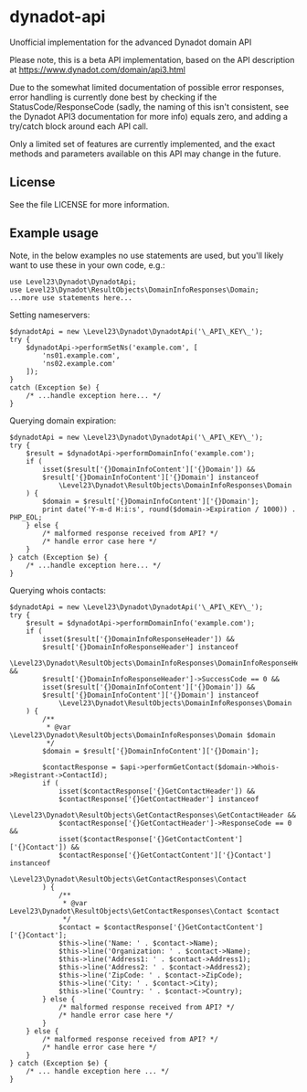 # dynadot-api
Unofficial implementation for the advanced Dynadot domain API

Please note, this is a beta API implementation, based on the API description at
https://www.dynadot.com/domain/api3.html

Due to the somewhat limited documentation of possible error responses, error handling is currently
done best by checking if the StatusCode/ResponseCode (sadly, the naming of this isn't consistent,
see the Dynadot API3 documentation for more info) equals zero, and adding a try/catch block around
each API call.

Only a limited set of features are currently implemented, and the exact methods and parameters
available on this API may change in the future.

## License
See the file LICENSE for more information.

## Example usage
Note, in the below examples no use statements are used, but you'll likely want to use these in your
own code, e.g.:

    use Level23\Dynadot\DynadotApi;
    use Level23\Dynadot\ResultObjects\DomainInfoResponses\Domain;
    ...more use statements here...

Setting nameservers:

    $dynadotApi = new \Level23\Dynadot\DynadotApi('\_API\_KEY\_');
    try {
        $dynadotApi->performSetNs('example.com', [
            'ns01.example.com',
            'ns02.example.com'
        ]);
    }
    catch (Exception $e) {
        /* ...handle exception here... */
    }
    
Querying domain expiration:

    $dynadotApi = new \Level23\Dynadot\DynadotApi('\_API\_KEY\_');
    try {
        $result = $dynadotApi->performDomainInfo('example.com');
        if (
            isset($result['{}DomainInfoContent']['{}Domain']) &&
            $result['{}DomainInfoContent']['{}Domain'] instanceof
                \Level23\Dynadot\ResultObjects\DomainInfoResponses\Domain
        ) {
            $domain = $result['{}DomainInfoContent']['{}Domain'];
            print date('Y-m-d H:i:s', round($domain->Expiration / 1000)) . PHP_EOL;
        } else {
            /* malformed response received from API? */
            /* handle error case here */
        }
    } catch (Exception $e) {
        /* ...handle exception here... */
    }
    
Querying whois contacts:

    $dynadotApi = new \Level23\Dynadot\DynadotApi('\_API\_KEY\_');
    try {
        $result = $dynadotApi->performDomainInfo('example.com');
        if (
            isset($result['{}DomainInfoResponseHeader']) &&
            $result['{}DomainInfoResponseHeader'] instanceof
                \Level23\Dynadot\ResultObjects\DomainInfoResponses\DomainInfoResponseHeader &&
            $result['{}DomainInfoResponseHeader']->SuccessCode == 0 &&
            isset($result['{}DomainInfoContent']['{}Domain']) &&
            $result['{}DomainInfoContent']['{}Domain'] instanceof
                \Level23\Dynadot\ResultObjects\DomainInfoResponses\Domain
        ) {
            /**
             * @var \Level23\Dynadot\ResultObjects\DomainInfoResponses\Domain $domain
             */
            $domain = $result['{}DomainInfoContent']['{}Domain'];
            
            $contactResponse = $api->performGetContact($domain->Whois->Registrant->ContactId);
            if (
                isset($contactResponse['{}GetContactHeader']) &&
                $contactResponse['{}GetContactHeader'] instanceof
                    \Level23\Dynadot\ResultObjects\GetContactResponses\GetContactHeader &&
                $contactResponse['{}GetContactHeader']->ResponseCode == 0 &&
                isset($contactResponse['{}GetContactContent']['{}Contact']) &&
                $contactResponse['{}GetContactContent']['{}Contact'] instanceof
                    \Level23\Dynadot\ResultObjects\GetContactResponses\Contact
            ) {
                /**
                 * @var Level23\Dynadot\ResultObjects\GetContactResponses\Contact $contact
                 */
                $contact = $contactResponse['{}GetContactContent']['{}Contact'];
                $this->line('Name: ' . $contact->Name);
                $this->line('Organization: ' . $contact->Name);
                $this->line('Address1: ' . $contact->Address1);
                $this->line('Address2: ' . $contact->Address2);
                $this->line('ZipCode: ' . $contact->ZipCode);
                $this->line('City: ' . $contact->City);
                $this->line('Country: ' . $contact->Country);
            } else {
                /* malformed response received from API? */
                /* handle error case here */
            }
        } else {
            /* malformed response received from API? */
            /* handle error case here */
        }
    } catch (Exception $e) {
        /* ... handle exception here ... */
    }
